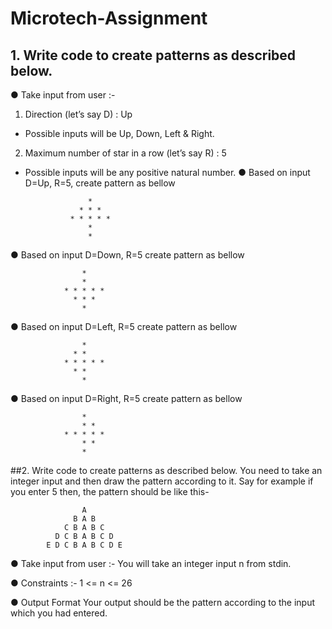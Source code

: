 # Microtech-Assignment

## 1. Write code to create patterns as described below.
● Take input from user :-
1. Direction (let’s say D) : Up
- Possible inputs will be Up, Down, Left & Right.
2. Maximum number of star in a row (let’s say R) : 5
- Possible inputs will be any positive natural number.
● Based on input D=Up, R=5, create pattern as bellow

                    *
                  * * *
                * * * * *
                    *
                    *

● Based on input D=Down, R=5 create pattern as bellow

                    *
                    *
                * * * * *
                  * * *
                    *

● Based on input D=Left, R=5 create pattern as bellow


                    *
                  * *
                * * * * *
                  * *
                    *


● Based on input D=Right, R=5 create pattern as bellow


                    *
                    * *
                * * * * *
                    * *
                    *


 ##2. Write code to create patterns as described below.
You need to take an integer input and then draw the pattern according to it. Say for example
if you enter 5 then, the pattern should be like this-


                    A
                  B A B
                C B A B C
              D C B A B C D
            E D C B A B C D E
            

● Take input from user :-
You will take an integer input n from stdin.

● Constraints :-
1 <= n <= 26

● Output Format
Your output should be the pattern according to the input which you had entered.
